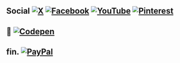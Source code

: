 ## Social [![X](https://img.shields.io/badge/X-black.svg?logo=X&logoColor=white)](https://x.com/martinmyburgh) [![Facebook](https://img.shields.io/badge/Facebook-%231877F2.svg?logo=Facebook&logoColor=white)](https://facebook.com/iamanamoeba) [![YouTube](https://img.shields.io/badge/YouTube-%23FF0000.svg?logo=YouTube&logoColor=white)](https://youtube.com/@theradiostream) [![Pinterest](https://img.shields.io/badge/Pinterest-%23E60023.svg?logo=Pinterest&logoColor=white)](https://pinterest.com/freetheradio)

## 💫 [![Codepen](https://img.shields.io/badge/Codepen-000000?style=for-the-badge&logo=codepen&logoColor=white)](https://codepen.io/bright-spark)

## fin. [![PayPal](https://img.shields.io/badge/PayPal-00457C?style=for-the-badge&logo=paypal&logoColor=white)](https://paypal.me/martinmyburgh)

